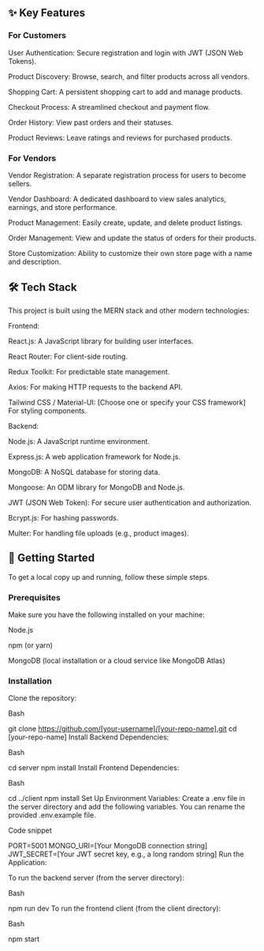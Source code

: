 ## ✨ Key Features
### For Customers
User Authentication: Secure registration and login with JWT (JSON Web Tokens).

Product Discovery: Browse, search, and filter products across all vendors.

Shopping Cart: A persistent shopping cart to add and manage products.

Checkout Process: A streamlined checkout and payment flow.

Order History: View past orders and their statuses.

Product Reviews: Leave ratings and reviews for purchased products.

### For Vendors
Vendor Registration: A separate registration process for users to become sellers.

Vendor Dashboard: A dedicated dashboard to view sales analytics, earnings, and store performance.

Product Management: Easily create, update, and delete product listings.

Order Management: View and update the status of orders for their products.

Store Customization: Ability to customize their own store page with a name and description.

## 🛠️ Tech Stack
This project is built using the MERN stack and other modern technologies:

Frontend:

React.js: A JavaScript library for building user interfaces.

React Router: For client-side routing.

Redux Toolkit: For predictable state management.

Axios: For making HTTP requests to the backend API.

Tailwind CSS / Material-UI: [Choose one or specify your CSS framework] For styling components.

Backend:

Node.js: A JavaScript runtime environment.

Express.js: A web application framework for Node.js.

MongoDB: A NoSQL database for storing data.

Mongoose: An ODM library for MongoDB and Node.js.

JWT (JSON Web Token): For secure user authentication and authorization.

Bcrypt.js: For hashing passwords.

Multer: For handling file uploads (e.g., product images).

## 🚀 Getting Started
To get a local copy up and running, follow these simple steps.

### Prerequisites
Make sure you have the following installed on your machine:

Node.js

npm (or yarn)

MongoDB (local installation or a cloud service like MongoDB Atlas)

### Installation
Clone the repository:

Bash

git clone https://github.com/[your-username]/[your-repo-name].git
cd [your-repo-name]
Install Backend Dependencies:

Bash

cd server
npm install
Install Frontend Dependencies:

Bash

cd ../client
npm install
Set Up Environment Variables: Create a .env file in the server directory and add the following variables. You can rename the provided .env.example file.

Code snippet

PORT=5001
MONGO_URI=[Your MongoDB connection string]
JWT_SECRET=[Your JWT secret key, e.g., a long random string]
Run the Application:

To run the backend server (from the server directory):

Bash

npm run dev
To run the frontend client (from the client directory):

Bash

npm start
